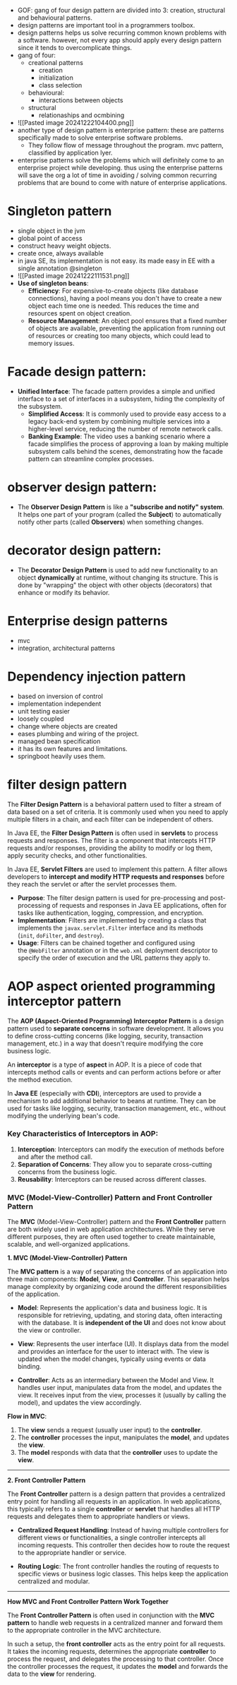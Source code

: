 - GOF: gang of four design pattern are divided into 3: creation, structural and behavioural patterns. 
- design patterns are important tool in a programmers toolbox.
- design patterns helps us solve recurring common known problems with a software. however, not every app should apply every design pattern since it tends to overcomplicate things. 
- gang of four:
	- creational patterns
		- creation
		- initialization
		- class selection
	- behavioural:
		- interactions between objects
	- structural
		- relationaships and ocmbining
-  ![[Pasted image 20241222104400.png]]
- another type of design pattern is enterprise pattern: these are patterns specifically made to solve enterprise software problems.
	- They follow flow of message throughout the program. mvc pattern, classified by application lyer. 
- enterprise patterns solve the problems which will definitely come to an enterprise project while developing. thus using the enterprise patterns will save the org a lot of time in avoiding / solving common recurring problems that are bound to come with nature of enterprise applications. 

# Singleton pattern
- single object in the jvm
- global point of access
- construct heavy weight objects. 
- create once, always available
- in java SE, its implementation is not easy. its made easy in EE with a single annotation @singleton
- ![[Pasted image 20241222111531.png]]
- **Use of singleton beans**:  
	- **Efficiency**: For expensive-to-create objects (like database connections), having a pool means you don't have to create a new object each time one is needed. This reduces the time and resources spent on object creation.
	- **Resource Management**: An object pool ensures that a fixed number of objects are available, preventing the application from running out of resources or creating too many objects, which could lead to memory issues.

# Facade design pattern:
- **Unified Interface**: The facade pattern provides a simple and unified interface to a set of interfaces in a subsystem, hiding the complexity of the subsystem.
	- **Simplified Access**: It is commonly used to provide easy access to a legacy back-end system by combining multiple services into a higher-level service, reducing the number of remote network calls.
	- **Banking Example**: The video uses a banking scenario where a facade simplifies the process of approving a loan by making multiple subsystem calls behind the scenes, demonstrating how the facade pattern can streamline complex processes.
# observer design pattern:
- The **Observer Design Pattern** is like a **"subscribe and notify" system**. It helps one part of your program (called the **Subject**) to automatically notify other parts (called **Observers**) when something changes. 
# decorator design pattern:
- The **Decorator Design Pattern** is used to add new functionality to an object **dynamically** at runtime, without changing its structure. This is done by "wrapping" the object with other objects (decorators) that enhance or modify its behavior.

# Enterprise design patterns
- mvc
- integration, architectural patterns
# Dependency injection pattern
- based on inversion of control
- implementation independent
- unit testing easier
- loosely coupled
- change where objects are created
- eases plumbing and wiring of the project. 
- managed bean specification 
- it has its own features and limitations. 
- springboot heavily uses them. 
# filter design pattern
The **Filter Design Pattern** is a behavioral pattern used to filter a stream of data based on a set of criteria. It is commonly used when you need to apply multiple filters in a chain, and each filter can be independent of others.

In Java EE, the **Filter Design Pattern** is often used in **servlets** to process requests and responses. The filter is a component that intercepts HTTP requests and/or responses, providing the ability to modify or log them, apply security checks, and other functionalities.

In Java EE, **Servlet Filters** are used to implement this pattern. A filter allows developers to **intercept and modify HTTP requests and responses** before they reach the servlet or after the servlet processes them.
- **Purpose**: The filter design pattern is used for pre-processing and post-processing of requests and responses in Java EE applications, often for tasks like authentication, logging, compression, and encryption.
- **Implementation**: Filters are implemented by creating a class that implements the `javax.servlet.Filter` interface and its methods (`init`, `doFilter`, and `destroy`).
- **Usage**: Filters can be chained together and configured using the `@WebFilter` annotation or in the `web.xml` deployment descriptor to specify the order of execution and the URL patterns they apply to.
# AOP aspect oriented programming interceptor pattern
The **AOP (Aspect-Oriented Programming) Interceptor Pattern** is a design pattern used to **separate concerns** in software development. It allows you to define cross-cutting concerns (like logging, security, transaction management, etc.) in a way that doesn't require modifying the core business logic.

An **interceptor** is a type of **aspect** in AOP. It is a piece of code that intercepts method calls or events and can perform actions before or after the method execution.

In **Java EE** (especially with **CDI**), interceptors are used to provide a mechanism to add additional behavior to beans at runtime. They can be used for tasks like logging, security, transaction management, etc., without modifying the underlying bean's code.

### Key Characteristics of Interceptors in AOP:

1. **Interception**: Interceptors can modify the execution of methods before and after the method call.
2. **Separation of Concerns**: They allow you to separate cross-cutting concerns from the business logic.
3. **Reusability**: Interceptors can be reused across different classes.
### **MVC (Model-View-Controller) Pattern** and **Front Controller Pattern**

The **MVC** (Model-View-Controller) pattern and the **Front Controller** pattern are both widely used in web application architectures. While they serve different purposes, they are often used together to create maintainable, scalable, and well-organized applications.

**1. MVC (Model-View-Controller) Pattern**

The **MVC pattern** is a way of separating the concerns of an application into three main components: **Model**, **View**, and **Controller**. This separation helps manage complexity by organizing code around the different responsibilities of the application.

- **Model**: Represents the application's data and business logic. It is responsible for retrieving, updating, and storing data, often interacting with the database. It is **independent of the UI** and does not know about the view or controller.
    
- **View**: Represents the user interface (UI). It displays data from the model and provides an interface for the user to interact with. The view is updated when the model changes, typically using events or data binding.
    
- **Controller**: Acts as an intermediary between the Model and View. It handles user input, manipulates data from the model, and updates the view. It receives input from the view, processes it (usually by calling the model), and updates the view accordingly.
    

 **Flow in MVC**:

1. The **view** sends a request (usually user input) to the **controller**.
2. The **controller** processes the input, manipulates the **model**, and updates the **view**.
3. The **model** responds with data that the **controller** uses to update the **view**.

---

**2. Front Controller Pattern**

The **Front Controller** pattern is a design pattern that provides a centralized entry point for handling all requests in an application. In web applications, this typically refers to a single **controller** or **servlet** that handles all HTTP requests and delegates them to appropriate handlers or views.

- **Centralized Request Handling**: Instead of having multiple controllers for different views or functionalities, a single controller intercepts all incoming requests. This controller then decides how to route the request to the appropriate handler or service.
    
- **Routing Logic**: The front controller handles the routing of requests to specific views or business logic classes. This helps keep the application centralized and modular.
    

---

**How MVC and Front Controller Pattern Work Together**

The **Front Controller Pattern** is often used in conjunction with the **MVC pattern** to handle web requests in a centralized manner and forward them to the appropriate controller in the MVC architecture.

In such a setup, the **front controller** acts as the entry point for all requests. It takes the incoming requests, determines the appropriate **controller** to process the request, and delegates the processing to that controller. Once the controller processes the request, it updates the **model** and forwards the data to the **view** for rendering.

